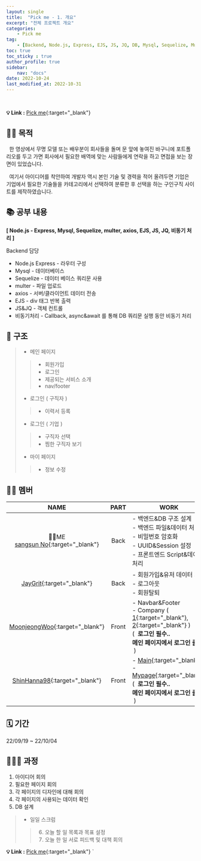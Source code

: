 ```yaml
---
layout: single
title:  "Pick me - 1. 개요"
excerpt: "전체 프로젝트 개요"
categories: 
    - Pick me
tag: 
    - [Backend, Node.js, Express, EJS, JS, JQ, DB, Mysql, Sequelize, Multer]
toc: true
toc_sticky : true
author_profile: true
sidebar:
    nav: "docs"
date: 2022-10-24
last_modified_at: 2022-10-31
---
```


<br/>

**💡 Link :** [Pick me](http://118.67.130.161:8000/ "Pick me"){:target="_blank"}  

## 🤷🏻 목적

&nbsp; 한 영상에서 무명 모델 또는 배우분이 회사들을 돌며 문 앞에 놓여진 바구니에 포트폴리오를 두고 가면 회사에서 필요한 배역에 맞는 사람들에게 연락을 하고 면접을 보는 장면이 있었습니다.

&nbsp; 여기서 아이디어를 착안하여 개발자 역시 본인 기술 및 경력을 적어 올려두면 기업은 기업에서 필요한 기술들을 카테고리에서 선택하여 분류한 후 선택을 하는 구인구직 사이트를 제작하였습니다.

## 📚 공부 내용
**[ Node.js - Express, Mysql, Sequelize, multer, axios, EJS, JS, JQ, 비동기 처리 ]**   

Backend 담당
- Node.js Express - 라우터 구성
- Mysql - 데이터베이스
- Sequelize - 데이터 베이스 쿼리문 사용
- multer - 파일 업로드
- axios - 서버/클라이언트 데이터 전송
- EJS - div 태그 반복 출력
- JS&JQ - 객체 컨트롤
- 비동기처리 - Callback, async&await 를 통해 DB 쿼리문 실행 동안 비동기 처리

## 🛟 구조
> - 메인 페이지
>> - 회원가입  
>> - 로그인  
>> - 제공되는 서비스 소개  
>> - nav/footer  
> - 로그인 ( 구직자 )
>> - 이력서 등록
> - 로그인 ( 기업 )
>> - 구직자 선택  
>> - 찜한 구직자 보기
> - 마이 페이지
>> - 정보 수정

## 🏴‍☠️ 멤버

|NAME|PART|WORK|DESCRIPTION|
|:---:|:---:|---|:---:|
|🙋‍♂️ME <br/> [sangsun No](https://github.com/sangsunNo "sangsun No"){:target="_blank"}|Back| - 백엔드&DB 구조 설계 <br/> - 백엔드 파일&데이터 처리 <br/> - 비밀번호 암호화 <br/> - UUID&Session 설정 <br/> - 프론트엔드 Script&데이터 처리|[Description](https://sangsunno.github.io/categories/pickme "Description"){:target="_blank"}|
|[JayGrit](https://github.com/jaydive "JayGrit"){:target="_blank"}|Back| - 회원가입&유저 데이터 처리 <br/> - 로그아웃 <br/> - 회원탈퇴||
|[MoonjeongWoo](https://github.com/MoonjeongWoo "MoonjeongWoo"){:target="_blank"}|Front| - Navbar&Footer <br/> - Company ( [1](http://118.67.130.161:8000/company "company"){:target="_blank"}, [2](http://118.67.130.161:8000/bucket "bucket"){:target="_blank"} ) <br />(**&nbsp; 로그인 필수.. <br/> 메인 페이지에서 로그인 클릭 &nbsp;**) ||
|[ShinHanna98](https://github.com/ShinHanna98 "ShinHanna98"){:target="_blank"}|Front| - [Main](http://118.67.130.161:8000/ "Main"){:target="_blank"} <br/> - [Mypage](http://118.67.130.161:8000/myPage "Mypage"){:target="_blank"}  <br />(**&nbsp; 로그인 필수.. <br/> 메인 페이지에서 로그인 클릭 &nbsp;**)||


## 🗓 기간

22/09/19 ~ 22/10/04

## 🏃🏻‍♂️ 과정

1. 아이디어 회의
2. 필요한 페이지 회의
3. 각 페이지의 디자인에 대해 회의
4. 각 페이지의 사용되는 데이터 확인
5. DB 설계
> - 일일 스크럼
>> 6. 오늘 할 일 목록과 목표 설정
>> 7. 오늘 한 일 서로 피드백 및 대책 회의

**💡 Link :** [Pick me](http://118.67.130.161:8000/ "Pick me"){:target="_blank"}  `